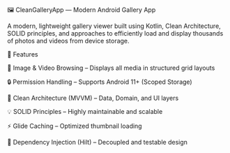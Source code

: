 🖼️ CleanGalleryApp — Modern Android Gallery App

A modern, lightweight gallery viewer built using Kotlin, Clean Architecture, SOLID principles, and approaches to efficiently load and display thousands of photos and videos from device storage.

🚀 Features

📸 Image & Video Browsing – Displays all media in structured grid layouts

🔒 Permission Handling – Supports Android 11+ (Scoped Storage)

🧱 Clean Architecture (MVVM) – Data, Domain, and UI layers

💡 SOLID Principles – Highly maintainable and scalable

⚡ Glide Caching – Optimized thumbnail loading

🧩 Dependency Injection (Hilt) – Decoupled and testable design
